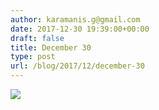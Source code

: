 ```yaml
---
author: karamanis.g@gmail.com
date: 2017-12-30 19:39:00+00:00
draft: false
title: December 30
type: post
url: /blog/2017/12/december-30
---
```




  
   ![](https://images.squarespace-cdn.com/content/v1/4f3f61bae4b063b909445965/1514654856518-MTS3RB5B51AGRMJRX8TB/ke17ZwdGBToddI8pDm48kJUlZr2Ql5GtSKWrQpjur5t7gQa3H78H3Y0txjaiv_0fDoOvxcdMmMKkDsyUqMSsMWxHk725yiiHCCLfrh8O1z5QPOohDIaIeljMHgDF5CVlOqpeNLcJ80NK65_fV7S1UfNdxJhjhuaNor070w_QAc94zjGLGXCa1tSmDVMXf8RUVhMJRmnnhuU1v2M8fLFyJw/IMG_3552.jpg?format=original)

  


